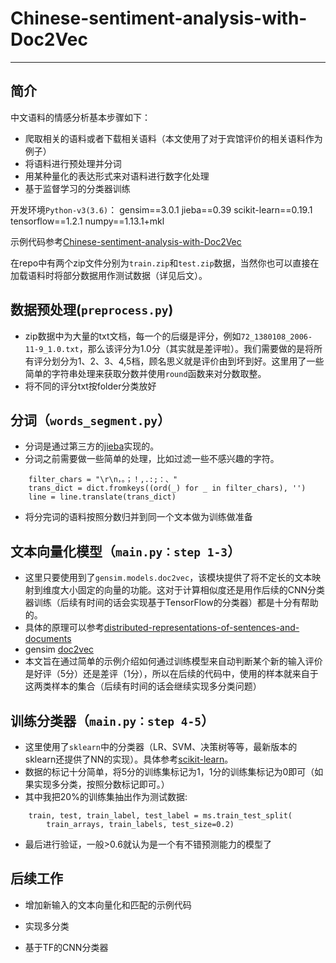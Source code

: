 # Chinese-sentiment-analysis-with-Doc2Vec


----------

## 简介

中文语料的情感分析基本步骤如下：

 - 爬取相关的语料或者下载相关语料（本文使用了对于宾馆评价的相关语料作为例子）
 - 将语料进行预处理并分词
 - 用某种量化的表达形式来对语料进行数字化处理
 - 基于监督学习的分类器训练

开发环境`Python-v3(3.6)`：
        gensim==3.0.1
        jieba==0.39
        scikit-learn==0.19.1
        tensorflow==1.2.1
        numpy==1.13.1+mkl

示例代码参考[Chinese-sentiment-analysis-with-Doc2Vec][1]


在repo中有两个zip文件分别为`train.zip`和`test.zip`数据，当然你也可以直接在加载语料时将部分数据用作测试数据（详见后文）。

## 数据预处理(`preprocess.py`)

 - zip数据中为大量的txt文档，每一个的后缀是评分，例如`72_1380108_2006-11-9_1.0.txt`，那么该评分为1.0分（其实就是差评啦）。我们需要做的是将所有评分划分为1、2、3、4,5档，顾名思义就是评价由到坏到好。这里用了一些简单的字符串处理来获取分数并使用`round`函数来对分数取整。
 - 将不同的评分txt按folder分类放好

## 分词（`words_segment.py`）

 - 分词是通过第三方的[jieba][2]实现的。
 - 分词之前需要做一些简单的处理，比如过滤一些不感兴趣的字符。

```
    filter_chars = "\r\n，。；！,.:;：、"
    trans_dict = dict.fromkeys((ord(_) for _ in filter_chars), '')
    line = line.translate(trans_dict)
```
 - 将分完词的语料按照分数归并到同一个文本做为训练做准备

## 文本向量化模型（`main.py：step 1-3`）

- 这里只要使用到了`gensim.models.doc2vec`，该模块提供了将不定长的文本映射到维度大小固定的向量的功能。这对于计算相似度还是用作后续的CNN分类器训练（后续有时间的话会实现基于TensorFlow的分类器）都是十分有帮助的。
- 具体的原理可以参考[distributed-representations-of-sentences-and-documents][3]
- gensim [doc2vec][4]
- 本文旨在通过简单的示例介绍如何通过训练模型来自动判断某个新的输入评价是好评（5分）还是差评（1分），所以在后续的代码中，使用的样本就来自于这两类样本的集合（后续有时间的话会继续实现多分类问题）

## 训练分类器（`main.py：step 4-5`）

- 这里使用了`sklearn`中的分类器（LR、SVM、决策树等等，最新版本的sklearn还提供了NN的实现）。具体参考[scikit-learn][5]。
- 数据的标记十分简单，将5分的训练集标记为1，1分的训练集标记为0即可（如果实现多分类，按照分数标记即可。）
- 其中我把20%的训练集抽出作为测试数据:

```
    train, test, train_label, test_label = ms.train_test_split(
        train_arrays, train_labels, test_size=0.2)
```
- 最后进行验证，一般>0.6就认为是一个有不错预测能力的模型了

## 后续工作
- 增加新输入的文本向量化和匹配的示例代码
- 实现多分类
- 基于TF的CNN分类器

  [1]: https://github.com/lybroman/Chinese-sentiment-analysis-with-Doc2Vec
  [2]: https://github.com/fxsjy/jieba
  [3]: https://blog.acolyer.org/2016/06/01/distributed-representations-of-sentences-and-documents/
  [4]: https://radimrehurek.com/gensim/models/doc2vec.html
  [5]: http://scikit-learn.org/stable/
